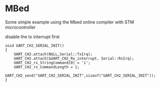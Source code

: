 # MBed

Some simple example using the Mbed online compiler with STM microcontroller




disable the tx interrupt first

```
void UART_CH2_SERIAL_INIT()
{
    UART_CH2.attach(NULL,Serial::TxIrq);
    UART_CH2.attach(&UART_CH2_Rx_interrupt, Serial::RxIrq);
    UART_CH2_rx_StringCommand[0] = 'i';
    UART_CH2_rx_CommandLength = 1;
    UART_CH2_send("UART_CH2_SERIAL_INIT",sizeof("UART_CH2_SERIAL_INIT"));
}
```


